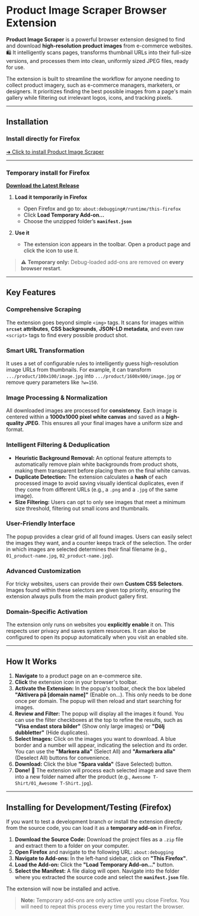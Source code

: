 # Product Image Scraper Browser Extension

**Product Image Scraper** is a powerful browser extension designed to find and download **high-resolution product images** from e-commerce websites. 🛍️ It intelligently scans pages, transforms thumbnail URLs into their full-size versions, and processes them into clean, uniformly sized JPEG files, ready for use.

The extension is built to streamline the workflow for anyone needing to collect product imagery, such as e-commerce managers, marketers, or designers. It prioritizes finding the best possible images from a page's main gallery while filtering out irrelevant logos, icons, and tracking pixels.

---

## Installation

### Install directly for Firefox
[➜ Click to install Product Image Scraper](https://addons.mozilla.org/firefox/downloads/file/4587786/f56e0e01aa1c4855a8b4-0.8.0.xpi)

---

### Temporary install for Firefox
[**Download the Latest Release**](https://github.com/Gurglamesh/Product-Image-Scraper/releases/latest)

1) **Load it temporarily in Firefox**
   - Open Firefox and go to: `about:debugging#/runtime/this-firefox`
   - Click **Load Temporary Add-on…**
   - Choose the unzipped folder’s **`manifest.json`**

2) **Use it**
   - The extension icon appears in the toolbar. Open a product page and click the icon to use it.

> ⚠️ **Temporary only:** Debug-loaded add-ons are removed on **every browser restart**.


---

## Key Features

### Comprehensive Scraping
The extension goes beyond simple `<img>` tags. It scans for images within **`srcset` attributes**, **CSS backgrounds**, **JSON-LD metadata**, and even raw `<script>` tags to find every possible product shot.

### Smart URL Transformation
It uses a set of configurable rules to intelligently guess high-resolution image URLs from thumbnails. For example, it can transform `.../product/100x100/image.jpg` into `.../product/1600x900/image.jpg` or remove query parameters like `?w=150`.

### Image Processing & Normalization
All downloaded images are processed for **consistency**. Each image is centered within a **1000x1000 pixel white canvas** and saved as a **high-quality JPEG**. This ensures all your final images have a uniform size and format.

### Intelligent Filtering & Deduplication

* **Heuristic Background Removal:** An optional feature attempts to automatically remove plain white backgrounds from product shots, making them transparent before placing them on the final white canvas.
* **Duplicate Detection:** The extension calculates a **hash** of each processed image to avoid saving visually identical duplicates, even if they come from different URLs (e.g., a `.png` and a `.jpg` of the same image).
* **Size Filtering:** Users can opt to only see images that meet a minimum size threshold, filtering out small icons and thumbnails.

### User-Friendly Interface
The popup provides a clear grid of all found images. Users can easily select the images they want, and a counter keeps track of the selection. The order in which images are selected determines their final filename (e.g., `01_product-name.jpg`, `02_product-name.jpg`).

### Advanced Customization
For tricky websites, users can provide their own **Custom CSS Selectors**. Images found within these selectors are given top priority, ensuring the extension always pulls from the main product gallery first.

### Domain-Specific Activation
The extension only runs on websites you **explicitly enable** it on. This respects user privacy and saves system resources. It can also be configured to open its popup automatically when you visit an enabled site.

---

## How It Works

1.  **Navigate** to a product page on an e-commerce site.
2.  **Click** the extension icon in your browser's toolbar.
3.  **Activate the Extension:** In the popup's toolbar, check the box labeled **"Aktivera på [domain name]"** (Enable on...). This only needs to be done once per domain. The popup will then reload and start searching for images.
4.  **Review and Filter:** The popup will display all the images it found. You can use the filter checkboxes at the top to refine the results, such as **"Visa endast stora bilder"** (Show only large images) or **"Dölj dubbletter"** (Hide duplicates).
5.  **Select Images:** Click on the images you want to download. A blue border and a number will appear, indicating the selection and its order. You can use the **"Markera alla"** (Select All) and **"Avmarkera alla"** (Deselect All) buttons for convenience.
6.  **Download:** Click the blue **"Spara valda"** (Save Selected) button.
7.  **Done!** 🎉 The extension will process each selected image and save them into a new folder named after the product (e.g., `Awesome T-Shirt/01_Awesome T-Shirt.jpg`).

---

## Installing for Development/Testing (Firefox)

If you want to test a development branch or install the extension directly from the source code, you can load it as a **temporary add-on** in Firefox.

1.  **Download the Source Code:** Download the project files as a `.zip` file and extract them to a folder on your computer.
2.  **Open Firefox** and navigate to the following URL: `about:debugging`
3.  **Navigate to Add-ons:** In the left-hand sidebar, click on **"This Firefox"**.
4.  **Load the Add-on:** Click the **"Load Temporary Add-on..."** button.
5.  **Select the Manifest:** A file dialog will open. Navigate into the folder where you extracted the source code and select the **`manifest.json`** file.

The extension will now be installed and active.

> **Note:** Temporary add-ons are only active until you close Firefox. You will need to repeat this process every time you restart the browser.